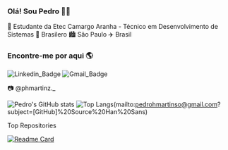 ### Olá! Sou Pedro 👋👋

🏫 Estudante da Etec Camargo Aranha - Técnico em Desenvolvimento de Sistemas 🏡 Brasilero 🏙️ São Paulo ✈️ Brasil

### Encontre-me por aqui 🌎
![Linkedin_Badge](https://img.shields.io/badge/-PedroMartins-blue?style=flat-square&logo=Linkedin&logoColor=white)
![Gmail_Badge](https://img.shields.io/badge/-pedrohmartinso@gmail.com-c14438?style=flat-square&logo=Gmail&logoColor=white)

📷 @phmartinz._

![Pedro's GitHub stats](https://github-readme-stats.vercel.app/api?username=pedrohmartinz&show_icons=true&theme=radical)
![Top Langs](https://github-readme-stats.vercel.app/api/top-langs/?username=pedrohmartinz&hide_progress=false&theme=radical)(mailto:pedrohmartinso@gmail.com?subject=[GitHub]%20Source%20Han%20Sans)

Top Repositories

[![Readme Card](https://github-readme-stats.vercel.app/api/pin/?username=pedrohmartinz&repo=tcc-FRESH_START&theme=radical)](https://github.com/pedrohmartinz/tcc-FRESH_START)
